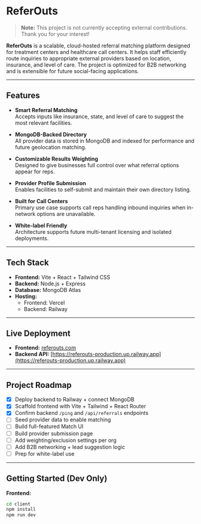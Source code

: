 # ReferOuts

> **Note:** This project is not currently accepting external contributions. Thank you for your interest!

**ReferOuts** is a scalable, cloud-hosted referral matching platform designed for treatment centers and healthcare call centers. It helps staff efficiently route inquiries to appropriate external providers based on location, insurance, and level of care. The project is optimized for B2B networking and is extensible for future social-facing applications.

---

## Features

- **Smart Referral Matching**  
  Accepts inputs like insurance, state, and level of care to suggest the most relevant facilities.

- **MongoDB-Backed Directory**  
  All provider data is stored in MongoDB and indexed for performance and future geolocation matching.

- **Customizable Results Weighting**  
  Designed to give businesses full control over what referral options appear for reps.

- **Provider Profile Submission**  
  Enables facilities to self-submit and maintain their own directory listing.

- **Built for Call Centers**  
  Primary use case supports call reps handling inbound inquiries when in-network options are unavailable.

- **White-label Friendly**  
  Architecture supports future multi-tenant licensing and isolated deployments.

---

## Tech Stack

- **Frontend:** Vite + React + Tailwind CSS  
- **Backend:** Node.js + Express  
- **Database:** MongoDB Atlas  
- **Hosting:**  
  - Frontend: Vercel  
  - Backend: Railway

---

## Live Deployment

- **Frontend:** [referouts.com](https://referouts.com)  
- **Backend API:** [https://referouts-production.up.railway.app](https://referouts-production.up.railway.app)

---

## Project Roadmap

- [x] Deploy backend to Railway + connect MongoDB  
- [x] Scaffold frontend with Vite + Tailwind + React Router  
- [x] Confirm backend `/ping` and `/api/referrals` endpoints  
- [ ] Seed provider data to enable matching  
- [ ] Build full-featured Match UI  
- [ ] Build provider submission page  
- [ ] Add weighting/exclusion settings per org  
- [ ] Add B2B networking + lead suggestion logic  
- [ ] Prep for white-label use

---

## Getting Started (Dev Only)

**Frontend:**
```bash
cd client
npm install
npm run dev
